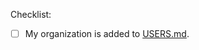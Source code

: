 Checklist:

* [ ] My organization is added to [USERS.md](https://github.com/argoproj/argo-events/blob/master/USERS.md).

<!--

Please leave your PR in draft if you don't need a review yet. 

To fix failing `CI / Codegen`, run `make codegen`. 

-->
